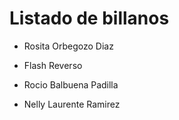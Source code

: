 # Listado de billanos


* Rosita Orbegozo Diaz
* Flash Reverso

* Rocio Balbuena Padilla
* Nelly Laurente Ramirez

